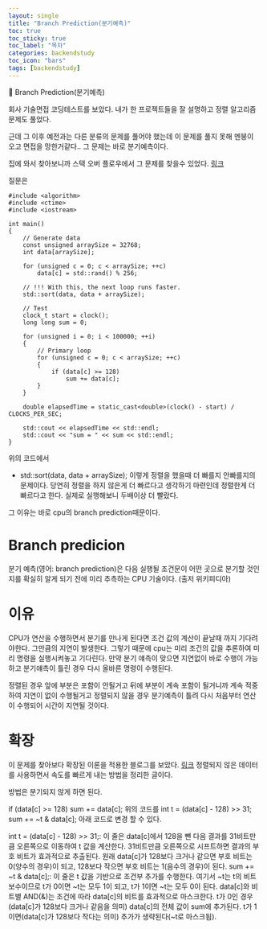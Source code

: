 ```yaml
---
layout: single
title: "Branch Prediction(분기예측)"
toc: true
toc_sticky: true
toc_label: "목차"
categories: backendstudy
toc_icon: "bars"
tags: [backendstudy]
---
```

📘 Branch Prediction(분기예측)

회사 기술면접 코딩테스트를 보았다.
내가 한 프로젝트들을 잘 설명하고 정렬 알고리즘 문제도 풀었다.

근데 그 이후 예전과는 다른 분류의 문제를 풀어야 했는데 이 문제를 풀지 못해 멘붕이 오고 면접을 망한거같다..
그 문제는 바로 분기예측이다.

집에 와서 찾아보니까 스택 오버 플로우에서 그 문제를 찾을수 있었다.
[링크](https://stackoverflow.com/questions/11227809/why-is-processing-a-sorted-array-faster-than-processing-an-unsorted-array)

질문은

``` 
#include <algorithm>
#include <ctime>
#include <iostream>

int main()
{
    // Generate data
    const unsigned arraySize = 32768;
    int data[arraySize];

    for (unsigned c = 0; c < arraySize; ++c)
        data[c] = std::rand() % 256;

    // !!! With this, the next loop runs faster.
    std::sort(data, data + arraySize);

    // Test
    clock_t start = clock();
    long long sum = 0;

    for (unsigned i = 0; i < 100000; ++i)
    {
        // Primary loop
        for (unsigned c = 0; c < arraySize; ++c)
        {
            if (data[c] >= 128)
                sum += data[c];
        }
    }

    double elapsedTime = static_cast<double>(clock() - start) / CLOCKS_PER_SEC;

    std::cout << elapsedTime << std::endl;
    std::cout << "sum = " << sum << std::endl;
}
``` 
위의 코드에서 
- std::sort(data, data + arraySize);
이렇게 정렬을 했을때 더 빠를지 안빠를지의 문제이다.
당연히 정렬을 하지 않은게 더 빠르다고 생각하기 마련인데 정렬한게 더 빠르다고 한다.
실제로 실행해보니 두배이상 더 빨랐다.

그 이유는 바로 cpu의 branch prediction때문이다.

# Branch predicion
분기 예측(영어: branch prediction)은 다음 실행될 조건문이 어떤 곳으로 분기할 것인지를 확실히 알게 되기 전에 
미리 추측하는 CPU 기술이다. (출저 위키피디아)

# 이유
CPU가 연산을 수행하면서 분기를 만나게 된다면 조건 값의 계산이 끝날때 까지 기다려야한다. 그만큼의 지연이 발생한다.
그렇기 때문에 cpu는 미리 조건의 값을 추론하여 미리 명령을 실행시켜놓고 기다린다.
만약 분기 얘측이 맞으면 지연없이 바로 수행이 가능하고 분기얘측이 틀린 경우 다시 올바른 명령이 수행된다.

정렬된 경우 앞에 부분은 포함이 안될거고 뒤에 부분이 계속 포함이 될거니까 계속 적중하여 지연이 없이 수행될거고
정렬되지 않을 경우 분기예측이 틀려 다시 처음부터 연산이 수행되어 시간이 지연될 것이다. 

# 확장
이 문제를 찾아보다 확장된 이론을 적용한 블로그를 보았다.
[링크](https://jissi.tistory.com/20)
정렬되지 않은 데이터를 사용하면서 속도를 빠르게 내는 방법을 정리한 글이다.

방법은 분기되지 않게 하면 된다.

if (data[c] >= 128)
    sum += data[c];
위의 코드를
int t = (data[c] - 128) >> 31;
sum += ~t & data[c];
아래 코드로 변경 할 수 있다.

int t = (data[c] - 128) >> 31;: 이 줄은 data[c]에서 128을 뺀 다음 결과를 31비트만큼 오른쪽으로 이동하여 t 값을 계산한다. 31비트만큼 오른쪽으로 시프트하면 결과의 부호 비트가 효과적으로 추출된다. 원래 data[c]가 128보다 크거나 같으면 부호 비트는 0(양수의 경우)이 되고, 128보다 작으면 부호 비트는 1(음수의 경우)이 된다.
sum += ~t & data[c];: 이 줄은 t 값을 기반으로 조건부 추가를 수행한다. 여기서 ~t는 t의 비트 보수이므로 t가 0이면 ~t는 모두 1이 되고, t가 1이면 ~t는 모두 0이 된다. data[c]와 비트별 AND(&)는 조건에 따라 data[c]의 비트를 효과적으로 마스크한다. t가 0인 경우(data[c]가 128보다 크거나 같음을 의미) data[c]의 전체 값이 sum에 추가된다. t가 1이면(data[c]가 128보다 작다는 의미) 추가가 생략된다(~t로 마스크됨).
